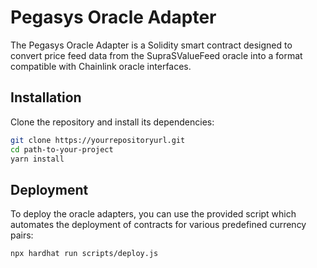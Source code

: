 # Pegasys Oracle Adapter

The Pegasys Oracle Adapter is a Solidity smart contract designed to convert price feed data from the SupraSValueFeed oracle into a format compatible with Chainlink oracle interfaces.

## Installation

Clone the repository and install its dependencies:

```bash
git clone https://yourrepositoryurl.git
cd path-to-your-project
yarn install
```

## Deployment

To deploy the oracle adapters, you can use the provided script which automates the deployment of contracts for various predefined currency pairs:

```bash
npx hardhat run scripts/deploy.js
```
